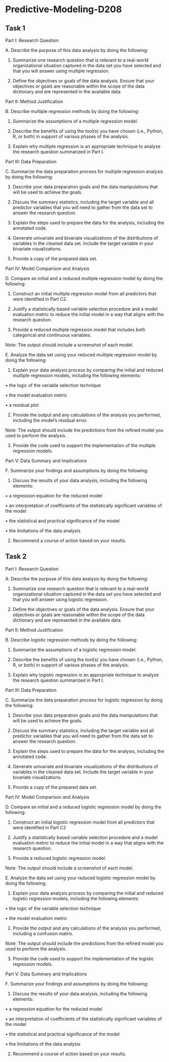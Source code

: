 # Predictive-Modeling-D208

## Task 1

Part I: Research Question

A.  Describe the purpose of this data analysis by doing the following:

1.  Summarize one research question that is relevant to a real-world organizational situation captured in the data set you have selected and that you will answer using multiple regression.

2.  Define the objectives or goals of the data analysis. Ensure that your objectives or goals are reasonable within the scope of the data dictionary and are represented in the available data.



Part II: Method Justification

B.  Describe multiple regression methods by doing the following:

1.  Summarize the assumptions of a multiple regression model.

2.  Describe the benefits of using the tool(s) you have chosen (i.e., Python, R, or both) in support of various phases of the analysis.

3.  Explain why multiple regression is an appropriate technique to analyze the research question summarized in Part I.



Part III: Data Preparation

C.  Summarize the data preparation process for multiple regression analysis by doing the following:

1.  Describe your data preparation goals and the data manipulations that will be used to achieve the goals.

2.  Discuss the summary statistics, including the target variable and all predictor variables that you will need to gather from the data set to answer the research question.

3.  Explain the steps used to prepare the data for the analysis, including the annotated code.

4.  Generate univariate and bivariate visualizations of the distributions of variables in the cleaned data set. Include the target variable in your bivariate visualizations.

5.  Provide a copy of the prepared data set.



Part IV: Model Comparison and Analysis

D.  Compare an initial and a reduced multiple regression model by doing the following:

1.  Construct an initial multiple regression model from all predictors that were identified in Part C2.

2.  Justify a statistically based variable selection procedure and a model evaluation metric to reduce the initial model in a way that aligns with the research question.

3.  Provide a reduced multiple regression model that includes both categorical and continuous variables.



Note: The output should include a screenshot of each model.



E.  Analyze the data set using your reduced multiple regression model by doing the following:

1.  Explain your data analysis process by comparing the initial and reduced multiple regression models, including the following elements:

•  the logic of the variable selection technique

•  the model evaluation metric

•  a residual plot

2.  Provide the output and any calculations of the analysis you performed, including the model’s residual error.



Note: The output should include the predictions from the refined model you used to perform the analysis. 



3.  Provide the code used to support the implementation of the multiple regression models.



Part V: Data Summary and Implications

F.  Summarize your findings and assumptions by doing the following:

1.  Discuss the results of your data analysis, including the following elements:

•  a regression equation for the reduced model

•  an interpretation of coefficients of the statistically significant variables of the model

•  the statistical and practical significance of the model

•  the limitations of the data analysis

2.  Recommend a course of action based on your results.

## Task 2

Part I: Research Question

A.  Describe the purpose of this data analysis by doing the following:

1.  Summarize one research question that is relevant to a real-world organizational situation captured in the data set you have selected and that you will answer using logistic regression.

2.  Define the objectives or goals of the data analysis. Ensure that your objectives or goals are reasonable within the scope of the data dictionary and are represented in the available data.



Part II: Method Justification

B.  Describe logistic regression methods by doing the following:

1.  Summarize the assumptions of a logistic regression model.

2.  Describe the benefits of using the tool(s) you have chosen (i.e., Python, R, or both) in support of various phases of the analysis.

3.  Explain why logistic regression is an appropriate technique to analyze the research question summarized in Part I.



Part III: Data Preparation

C.  Summarize the data preparation process for logistic regression by doing the following:

1.  Describe your data preparation goals and the data manipulations that will be used to achieve the goals.

2.  Discuss the summary statistics, including the target variable and all predictor variables that you will need to gather from the data set to answer the research question.

3.  Explain the steps used to prepare the data for the analysis, including the annotated code.

4.  Generate univariate and bivariate visualizations of the distributions of variables in the cleaned data set. Include the target variable in your bivariate visualizations.

5.  Provide a copy of the prepared data set.



Part IV: Model Comparison and Analysis

D.  Compare an initial and a reduced logistic regression model by doing the following:

1.  Construct an initial logistic regression model from all predictors that were identified in Part C2

2.  Justify a statistically based variable selection procedure and a model evaluation metric to reduce the initial model in a way that aligns with the research question.

3.  Provide a reduced logistic regression model.



Note: The output should include a screenshot of each model.



E.  Analyze the data set using your reduced logistic regression model by doing the following:

1.  Explain your data analysis process by comparing the initial and reduced logistic regression models, including the following elements:

•  the logic of the variable selection technique

•  the model evaluation metric

2.  Provide the output and any calculations of the analysis you performed, including a confusion matrix.



Note: The output should include the predictions from the refined model you used to perform the analysis. 



3.  Provide the code used to support the implementation of the logistic regression models.



Part V: Data Summary and Implications

F.  Summarize your findings and assumptions by doing the following:

1.  Discuss the results of your data analysis, including the following elements:

•  a regression equation for the reduced model

•  an interpretation of coefficients of the statistically significant variables of the model

•  the statistical and practical significance of the model

•  the limitations of the data analysis

2.  Recommend a course of action based on your results.

